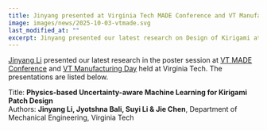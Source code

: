 ```yaml
---
title: Jinyang presented at Virginia Tech MADE Conference and VT Manufacturing Day
image: images/news/2025-10-03-vtmade.svg
last_modified_at: ""
excerpt: Jinyang presented our latest research on Design of Kirigami at VT MADE Conference and VT Manufacturing Day.
---
```


[Jinyang Li](/members/jinyang-li.html) presented our latest research in the poster session at [VT MADE Conference](https://made.vt.edu/) and [VT Manufacturing Day](https://me.vt.edu/research/mfgday.html) held at Virginia Tech. The presentations are listed below.


Title: **Physics-based Uncertainty-aware Machine Learning for Kirigami Patch Design**<br>
Authors: **Jinyang Li, Jyotshna Bali, Suyi Li & Jie Chen**, Department of Mechanical Engineering, Virginia Tech
